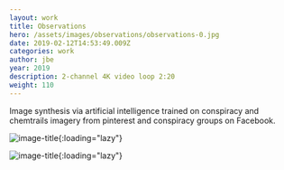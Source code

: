 ```yaml
---
layout: work
title: Observations
hero: /assets/images/observations/observations-0.jpg
date: 2019-02-12T14:53:49.009Z
categories: work
author: jbe
year: 2019
description: 2-channel 4K video loop 2:20
weight: 110
---
```


Image synthesis via artificial intelligence trained on conspiracy and chemtrails imagery from pinterest and conspiracy groups on Facebook.

![image-title](/assets/images/observations/observations-1.jpg){:loading="lazy"}

![image-title](/assets/images/observations/observations-2.jpg){:loading="lazy"}